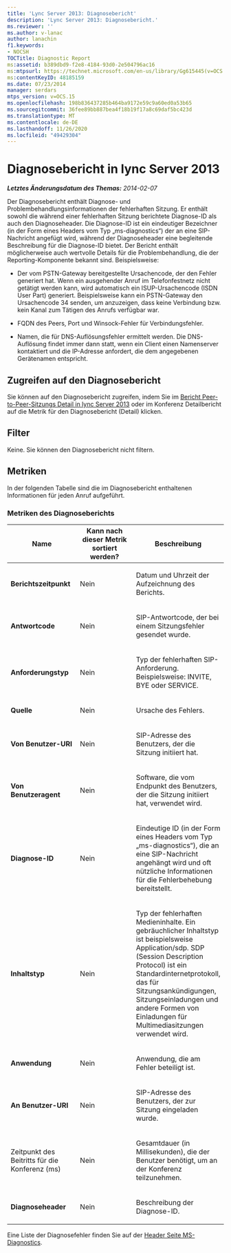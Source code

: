 ```yaml
---
title: 'Lync Server 2013: Diagnosebericht'
description: 'Lync Server 2013: Diagnosebericht.'
ms.reviewer: ''
ms.author: v-lanac
author: lanachin
f1.keywords:
- NOCSH
TOCTitle: Diagnostic Report
ms:assetid: b389dbd9-f2e8-4184-93d0-2e504796ac16
ms:mtpsurl: https://technet.microsoft.com/en-us/library/Gg615445(v=OCS.15)
ms:contentKeyID: 48185159
ms.date: 07/23/2014
manager: serdars
mtps_version: v=OCS.15
ms.openlocfilehash: 198b836437285b464ba9172e59c9a60ed0a53b65
ms.sourcegitcommit: 36fee89bb887bea4f18b19f17a8c69daf5bc423d
ms.translationtype: MT
ms.contentlocale: de-DE
ms.lasthandoff: 11/26/2020
ms.locfileid: "49429304"
---
```

# <a name="diagnostic-report-in-lync-server-2013"></a>Diagnosebericht in lync Server 2013

<div data-xmlns="http://www.w3.org/1999/xhtml">

<div class="topic" data-xmlns="http://www.w3.org/1999/xhtml" data-msxsl="urn:schemas-microsoft-com:xslt" data-cs="https://msdn.microsoft.com/">

<div data-asp="https://msdn2.microsoft.com/asp">



</div>

<div id="mainSection">

<div id="mainBody">

<span> </span>

_**Letztes Änderungsdatum des Themas:** 2014-02-07_

Der Diagnosebericht enthält Diagnose- und Problembehandlungsinformationen der fehlerhaften Sitzung. Er enthält sowohl die während einer fehlerhaften Sitzung berichtete Diagnose-ID als auch den Diagnoseheader. Die Diagnose-ID ist ein eindeutiger Bezeichner (in der Form eines Headers vom Typ „ms-diagnostics“) der an eine SIP-Nachricht angefügt wird, während der Diagnoseheader eine begleitende Beschreibung für die Diagnose-ID bietet. Der Bericht enthält möglicherweise auch wertvolle Details für die Problembehandlung, die der Reporting-Komponente bekannt sind. Beispielsweise:

  - Der vom PSTN-Gateway bereitgestellte Ursachencode, der den Fehler generiert hat. Wenn ein ausgehender Anruf im Telefonfestnetz nicht getätigt werden kann, wird automatisch ein ISUP-Ursachencode (ISDN User Part) generiert. Beispielsweise kann ein PSTN-Gateway den Ursachencode 34 senden, um anzuzeigen, dass keine Verbindung bzw. kein Kanal zum Tätigen des Anrufs verfügbar war.

  - FQDN des Peers, Port und Winsock-Fehler für Verbindungsfehler.

  - Namen, die für DNS-Auflösungsfehler ermittelt werden. Die DNS-Auflösung findet immer dann statt, wenn ein Client einen Namenserver kontaktiert und die IP-Adresse anfordert, die dem angegebenen Gerätenamen entspricht.

<div>

## <a name="accessing-the-diagnostic-report"></a>Zugreifen auf den Diagnosebericht

Sie können auf den Diagnosebericht zugreifen, indem Sie im [Bericht Peer-to-Peer-Sitzungs Detail in lync Server 2013](lync-server-2013-peer-to-peer-session-detail-report.md) oder im Konferenz Detailbericht auf die Metrik für den Diagnosebericht (Detail) klicken.

</div>

<div>

## <a name="filters"></a>Filter

Keine. Sie können den Diagnosebericht nicht filtern.

</div>

<div>

## <a name="metrics"></a>Metriken

In der folgenden Tabelle sind die im Diagnosebericht enthaltenen Informationen für jeden Anruf aufgeführt.

### <a name="diagnostic-report-metrics"></a>Metriken des Diagnoseberichts

<table>
<colgroup>
<col style="width: 33%" />
<col style="width: 33%" />
<col style="width: 33%" />
</colgroup>
<thead>
<tr class="header">
<th>Name</th>
<th>Kann nach dieser Metrik sortiert werden?</th>
<th>Beschreibung</th>
</tr>
</thead>
<tbody>
<tr class="odd">
<td><p><strong>Berichtszeitpunkt</strong></p></td>
<td><p>Nein</p></td>
<td><p>Datum und Uhrzeit der Aufzeichnung des Berichts.</p></td>
</tr>
<tr class="even">
<td><p><strong>Antwortcode</strong></p></td>
<td><p>Nein</p></td>
<td><p>SIP-Antwortcode, der bei einem Sitzungsfehler gesendet wurde.</p></td>
</tr>
<tr class="odd">
<td><p><strong>Anforderungstyp</strong></p></td>
<td><p>Nein</p></td>
<td><p>Typ der fehlerhaften SIP-Anforderung. Beispielsweise: INVITE, BYE oder SERVICE.</p></td>
</tr>
<tr class="even">
<td><p><strong>Quelle</strong></p></td>
<td><p>Nein</p></td>
<td><p>Ursache des Fehlers.</p></td>
</tr>
<tr class="odd">
<td><p><strong>Von Benutzer-URI</strong></p></td>
<td><p>Nein</p></td>
<td><p>SIP-Adresse des Benutzers, der die Sitzung initiiert hat.</p></td>
</tr>
<tr class="even">
<td><p><strong>Von Benutzeragent</strong></p></td>
<td><p>Nein</p></td>
<td><p>Software, die vom Endpunkt des Benutzers, der die Sitzung initiiert hat, verwendet wird.</p></td>
</tr>
<tr class="odd">
<td><p><strong>Diagnose-ID</strong></p></td>
<td><p>Nein</p></td>
<td><p>Eindeutige ID (in der Form eines Headers vom Typ „ms-diagnostics“), die an eine SIP-Nachricht angehängt wird und oft nützliche Informationen für die Fehlerbehebung bereitstellt.</p></td>
</tr>
<tr class="even">
<td><p><strong>Inhaltstyp</strong></p></td>
<td><p>Nein</p></td>
<td><p>Typ der fehlerhaften Medieninhalte. Ein gebräuchlicher Inhaltstyp ist beispielsweise Application/sdp. SDP (Session Description Protocol) ist ein Standardinternetprotokoll, das für Sitzungsankündigungen, Sitzungseinladungen und andere Formen von Einladungen für Multimediasitzungen verwendet wird.</p></td>
</tr>
<tr class="odd">
<td><p><strong>Anwendung</strong></p></td>
<td><p>Nein</p></td>
<td><p>Anwendung, die am Fehler beteiligt ist.</p></td>
</tr>
<tr class="even">
<td><p><strong>An Benutzer-URI</strong></p></td>
<td><p>Nein</p></td>
<td><p>SIP-Adresse des Benutzers, der zur Sitzung eingeladen wurde.</p></td>
</tr>
<tr class="odd">
<td><p>Zeitpunkt des Beitritts für die Konferenz (ms)</p></td>
<td><p>Nein</p></td>
<td><p>Gesamtdauer (in Millisekunden), die der Benutzer benötigt, um an der Konferenz teilzunehmen.</p></td>
</tr>
<tr class="even">
<td><p><strong>Diagnoseheader</strong></p></td>
<td><p>Nein</p></td>
<td><p>Beschreibung der Diagnose-ID.</p></td>
</tr>
</tbody>
</table>


Eine Liste der Diagnosefehler finden Sie auf der [Header Seite MS-Diagnostics](https://msdn.microsoft.com/library/gg132446\(v=office.12\).aspx).

</div>

</div>

<span> </span>

</div>

</div>

</div>

